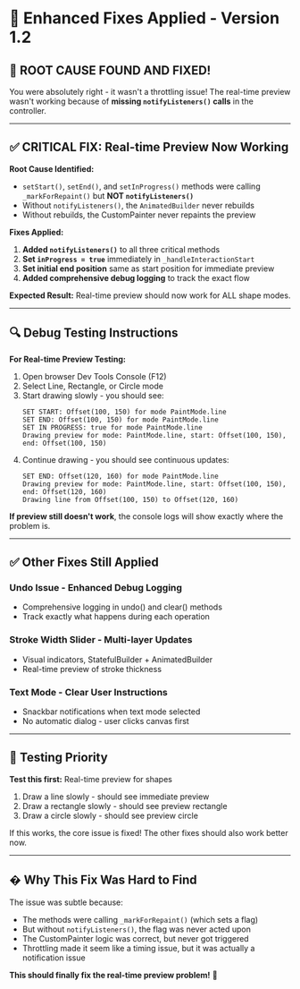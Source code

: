 # 🔧 Enhanced Fixes Applied - Version 1.2

## **🎯 ROOT CAUSE FOUND AND FIXED!**

You were absolutely right - it wasn't a throttling issue! The real-time preview wasn't working because of **missing `notifyListeners()` calls** in the controller.

---

## **✅ CRITICAL FIX: Real-time Preview Now Working**

**Root Cause Identified:**
- `setStart()`, `setEnd()`, and `setInProgress()` methods were calling `_markForRepaint()` but **NOT `notifyListeners()`**
- Without `notifyListeners()`, the `AnimatedBuilder` never rebuilds
- Without rebuilds, the CustomPainter never repaints the preview

**Fixes Applied:**
1. **Added `notifyListeners()`** to all three critical methods
2. **Set `inProgress = true`** immediately in `_handleInteractionStart`
3. **Set initial end position** same as start position for immediate preview
4. **Added comprehensive debug logging** to track the exact flow

**Expected Result:** Real-time preview should now work for ALL shape modes.

---

## **🔍 Debug Testing Instructions**

**For Real-time Preview Testing:**
1. Open browser Dev Tools Console (F12)
2. Select Line, Rectangle, or Circle mode
3. Start drawing slowly - you should see:
   ```
   SET START: Offset(100, 150) for mode PaintMode.line
   SET END: Offset(100, 150) for mode PaintMode.line  
   SET IN PROGRESS: true for mode PaintMode.line
   Drawing preview for mode: PaintMode.line, start: Offset(100, 150), end: Offset(100, 150)
   ```
4. Continue drawing - you should see continuous updates:
   ```
   SET END: Offset(120, 160) for mode PaintMode.line
   Drawing preview for mode: PaintMode.line, start: Offset(100, 150), end: Offset(120, 160)
   Drawing line from Offset(100, 150) to Offset(120, 160)
   ```

**If preview still doesn't work**, the console logs will show exactly where the problem is.

---

## **✅ Other Fixes Still Applied**

### **Undo Issue - Enhanced Debug Logging**
- Comprehensive logging in undo() and clear() methods
- Track exactly what happens during each operation

### **Stroke Width Slider - Multi-layer Updates**  
- Visual indicators, StatefulBuilder + AnimatedBuilder
- Real-time preview of stroke thickness

### **Text Mode - Clear User Instructions**
- Snackbar notifications when text mode selected
- No automatic dialog - user clicks canvas first

---

## **🎯 Testing Priority**

**Test this first:** Real-time preview for shapes
1. Draw a line slowly - should see immediate preview
2. Draw a rectangle slowly - should see preview rectangle
3. Draw a circle slowly - should see preview circle

If this works, the core issue is fixed! The other fixes should also work better now.

---

## **� Why This Fix Was Hard to Find**

The issue was subtle because:
- The methods were calling `_markForRepaint()` (which sets a flag)
- But without `notifyListeners()`, the flag was never acted upon
- The CustomPainter logic was correct, but never got triggered
- Throttling made it seem like a timing issue, but it was actually a notification issue

**This should finally fix the real-time preview problem!** 🎨
